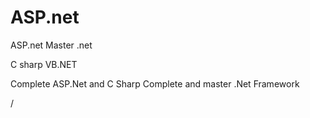 # ASP.net
ASP.net Master .net 

C sharp
VB.NET


Complete ASP.Net and C Sharp
Complete and master .Net Framework

/
